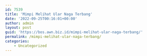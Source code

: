 ```yaml
---
id: 7539
title: 'Mimpi Melihat Ular Naga Terbang'
date: '2022-09-25T00:16:01+00:00'
author: admin
layout: post
guid: 'https://bos.awn.biz.id/mimpi-melihat-ular-naga-terbang/'
permalink: /mimpi-melihat-ular-naga-terbang/
categories:
    - Uncategorized
---
```


